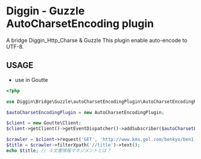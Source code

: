 Diggin - Guzzle AutoCharsetEncoding plugin
==========================================

A bridge Diggin_Http_Charse & Guzzle
This plugin enable auto-encode to UTF-8.

USAGE
-----

- use in Goutte

``` php
<?php

use Diggin\Bridge\Guzzle\autoCharsetEncodingPlugin\AutoCharsetEncodingPlugin;

$autoCharsetEncodingPlugin = new AutoCharsetEncodingPlugin;

$client = new Goutte\Client;
$client->getClient()->getEventDispatcher()->addSubscriber($autoCharsetEncodingPlugin);

$crawler = $client->request('GET', 'http://www.kms.gol.com/benkyo/ben1.htm');
$title = $crawler->filterXpath('//title')->text();
echo $title; // ①文書情報マネジメントとは？

```
